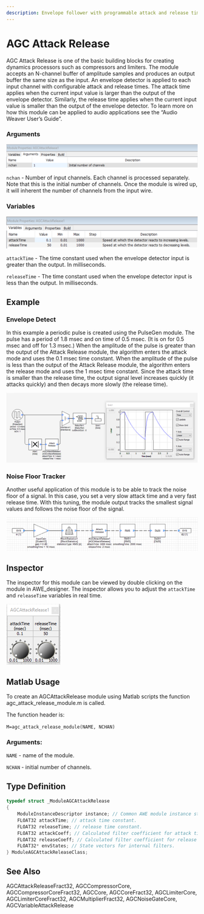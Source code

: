 ```yaml
---
description: Envelope follower with programmable attack and release times.
---
```


# AGC Attack Release

AGC Attack Release is one of the basic building blocks for creating dynamics processors such as compressors and limiters. The module accepts an N-channel buffer of amplitude samples and produces an output buffer the same size as the input. An envelope detector is applied to each input channel with configurable attack and release times. The attack time applies when the current input value is larger than the output of the envelope detector. Similarly, the release time applies when the current input value is smaller than the output of the envelope detector. To learn more on how this module can be applied to audio applications see the “Audio Weaver User’s Guide”.

### **Arguments**

![](../../../.gitbook/assets/0%20%2812%29.png)

`nchan` - Number of input channels. Each channel is processed separately. Note that this is the initial number of channels. Once the module is wired up, it will inherent the number of channels from the input wire.

### **Variables**

![](../../../.gitbook/assets/1%20%2812%29.png)

`attackTime` - The time constant used when the envelope detector input is greater than the output. In milliseconds.

`releaseTime` - The time constant used when the envelope detector input is less than the output. In milliseconds.

## Example

### Envelope Detect

In this example a periodic pulse is created using the PulseGen module. The pulse has a period of 1.8 msec and on time of 0.5 msec. \(It is on for 0.5 msec and off for 1.3 msec.\) When the amplitude of the pulse is greater than the output of the Attack Release module, the algorithm enters the attack mode and uses the 0.1 msec time constant. When the amplitude of the pulse is less than the output of the Attack Release module, the algorithm enters the release mode and uses the 1 msec time constant. Since the attack time is smaller than the release time, the output signal level increases quickly \(it attacks quickly\) and then decays more slowly \(the release time\).

![](../../../.gitbook/assets/2%20%2812%29.png)

### Noise Floor Tracker

Another useful application of this module is to be able to track the noise floor of a signal. In this case, you set a very slow attack time and a very fast release time. With this tuning, the module output tracks the smallest signal values and follows the noise floor of the signal.

![](../../../.gitbook/assets/3%20%289%29.png)

## Inspector

The inspector for this module can be viewed by double clicking on the module in AWE\_designer. The inspector allows you to adjust the `attackTime` and `releaseTime` variables in real time.

![](../../../.gitbook/assets/4%20%288%29.png)

## Matlab Usage

To create an AGCAttackRelease module using Matlab scripts the function agc\_attack\_release\_module.m is called.

The function header is:

 `M=agc_attack_release_module(NAME, NCHAN)`

### Arguments:

`NAME` - name of the module.

`NCHAN` - initial number of channels.

## Type Definition

```cpp
typedef struct _ModuleAGCAttackRelease
{
    ModuleInstanceDescriptor instance; // Common AWE module instance structure
    FLOAT32 attackTime; // attack time constant.
    FLOAT32 releaseTime; // release time constant.
    FLOAT32 attackCoeff; // Calculated filter coefficient for attack time.
    FLOAT32 releaseCoeff; // Calculated filter coefficient for release time.
    FLOAT32* envStates; // State vectors for internal filters.
} ModuleAGCAttackReleaseClass;
```

## See Also

AGCAttackReleaseFract32, AGCCompressorCore, AGCCompressorCoreFract32, AGCCore, AGCCoreFract32, AGCLimiterCore, AGCLimiterCoreFract32, AGCMultiplierFract32, AGCNoiseGateCore, AGCVariableAttackRelease

